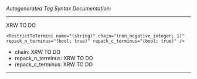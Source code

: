 _Autogenerated Tag Syntax Documentation:_

---
XRW TO DO

```
<RestrictToTermini name="(string)" chain="(non_negative_integer; 1)" repack_n_terminus="(bool; true)" repack_c_terminus="(bool; true)" />
```

-   chain: XRW TO DO
-   repack_n_terminus: XRW TO DO
-   repack_c_terminus: XRW TO DO

---
